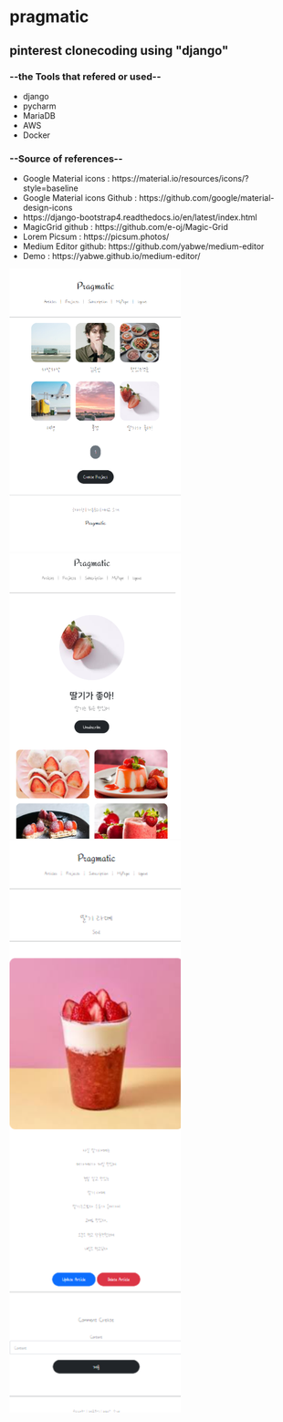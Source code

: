# pragmatic

<h2> pinterest clonecoding using "django" </h3>

<h3> --the Tools that refered or used-- </h3>
<ul>
  <li>django</li>
  <li>pycharm</li>
  <li>MariaDB </li>
  <li>AWS</li>
  <li>Docker</li>
</ul>

<h3> --Source of references-- </h3>
<ul>
  <li>Google Material icons : https://material.io/resources/icons/?style=baseline </li>
  <li>Google Material icons Github : https://github.com/google/material-design-icons</li>
  <li>https://django-bootstrap4.readthedocs.io/en/latest/index.html</li>
  <li>MagicGrid github :  https://github.com/e-oj/Magic-Grid </li>
  <li>Lorem Picsum : https://picsum.photos/ </li>
  <li>Medium Editor github:  https://github.com/yabwe/medium-editor </li>
  <li>Demo : https://yabwe.github.io/medium-editor/ </li>
</ul>

<img width="300" src="https://github.com/Yxseul/pragmatic/blob/master/pragmatic_projectlist.png?raw=true">
<img width="300" src="https://github.com/Yxseul/pragmatic/blob/master/pragmatic_projectdetail.png?raw=true">
<img width="300" src="https://github.com/Yxseul/pragmatic/blob/master/pragmatic_article.png?raw=true">

